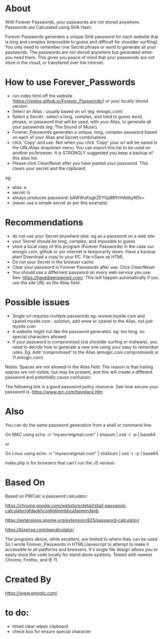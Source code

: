 
# About

With Forever Passwords, your passwords are not stored anywhere. Passwords are Calculated using SHA Hash.

Forever Passwords generates a unique SHA password for each website that is long and complex (impossible to guess and difficult for shoulder surffing). You only need to remember one Secret phrase or word to generate all your passwords. The passwords are not stored anywhere but generated when you need them. This gives you peace of mind that your passwords are not store in the cloud, or transfered over the internet. 

# How to use Forever_Passwords

- run index.html off the website (https://vpelss.github.io/Forever_Passwords/) or your locally stored version
- Select an Alias : usually based on url (eg: emogic,com)
- Select a Secret : select a long, complex, and hard to guess word, phrase, or password that will be used, with your Alias, to generate all your passwords (eg: The Sound of Music).
- Forever_Passwords generates a unique, long, complex password based on each of your Alias and Secret combinations
- click 'Copy' and use. Not when you click 'Copy' your url will be saved in the URL/Alias dropdown menu. You can export this list to be used on another pc/browser. It is STRONGLY suggested you keep a backup of this alias list.
- Please click Clear/Reset after you have pasted your password. This clears your secret and the clipboard.

eg:
- alias: a
- secret: b 
- always produces password: bAWWuKxgkZEYGpBRfVHAtIbyN5k=
- (never use a simple secret as per this example)

# Recommendations

- do not use your Secret anywhere else. eg as a password on a web site
- your Secret should be long, complex, and imposible to guess
- store a local copy of this program (Forever Passwords) in the case our emogic.com, github or yor internet is temporarily down. Have a backup plan! Download a copy to your PC. File->Save as HTML
- Do not your Secret in the browser cache
- Clear your password in Forever Passwords after use. Click Clear/Reset
- You should use a differnent password on every web service you use. See: https://haveibeenpwned.com/. This will happen automatically if you use the site URL as the Alias field.

# Possible issues

- Single url requires multiple passwords eg: wwww.mysite.com and cpanel.mysite.com : solution, add www or cpanel to the Alias, not just mysite.com
- A website might not like the password generated. eg: too long, no special characters allowed
- If your password is compromised (via shoulder surfing or malware), you need to decide how to generate a new one using your easy to remember rules. Eg: Add 'compromised' to the Alias (emogic.com.compromised) or (1.emogic.com) 

Notes: Spaces are not allowed in the Alias field. The reason is that trailing spaces are not visible, but may be present, and this will create a different password and potentially cause confusion.

The following link is a good password policy resource. See how secure your password is.
https://www.grc.com/haystack.htm

# Also

You can do the same password generation from a shell or command line:

On MAC using
echo -n "mysecretgmail.com" | shasum | xxd -r -p | base64

or

On Linux using
echo -n "mysecretgmail.com" | sha1sum | xxd -r -p | base64

index.php is for browsers that can't run the JS version.

# Based On

Based on PWCalc a password calculator:

https://chrome.google.com/webstore/detail/sha1-password-calculator/gfdaokhcoidlgljipinbbcafapmmdanb

https://extensions.gnome.org/extension/825/password-calculator/

https://bixense.com/pwcalculator/

The programs above, while excellent, are limited to where they can be used. So I wrote Forever_Passwords in HTML/Javascript to attempt to make it accessible to all platforms and browsers. It's single file design allows you to easily store the code locally for stand alone systems. Tested with newest Chrome, Firefox, and IE 11.

# Created By

https://www.emogic.com/

# to do:

- timed clear wipes clipboard
- check box for ensure special character 
